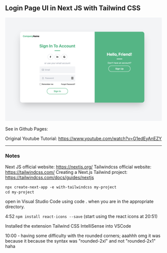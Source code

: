 ## Login Page UI in Next JS with Tailwind CSS

<img src="screenshot.png"/>

See in Github Pages:

Original Youtube Tutorial: https://www.youtube.com/watch?v=G1edEyAnEZY

<hr/>

### Notes

Next JS official website: https://nextjs.org/
Tailwindcss official website: https://tailwindcss.com/
Creating a Next.js Tailwind project: https://tailwindcss.com/docs/guides/nextjs

```
npx create-next-app -e with-tailwindcss my-project
cd my-project
```

open in Visual Studio Code using code . when you are in the appropriate directory.

4:52 ```npm install react-icons --save```
(start using the react icons at 20:51)

Installed the extension Tailwind CSS IntelliSense into VSCode

10:00 - having some difficulty with the rounded corners;
aaahhh omg it was because it because the syntax was "rounded-2xl" and not "rounded-2x1" haha